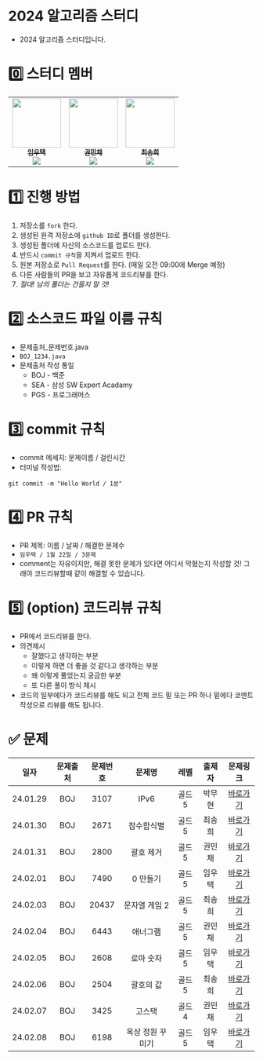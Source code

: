 # 2024 알고리즘 스터디
* 2024 알고리즘 스터디입니다.

# 0️⃣ 스터디 멤버
<table>
    <tr>
        <td align="center">
            <a href="https://github.com/Chaos0103">
                <img src="https://avatars.githubusercontent.com/Chaos0103" width="100px;" alt=""/>
                <br/>
                <sub>
                    <b>임우택</b>
                    <br/>
                    <img src="https://us-central1-progress-markdown.cloudfunctions.net/progress/100"/>
                </sub>
            </a>
            <br/>
        </td>
        <td align="center">
            <a href="https://github.com/MinchaeKwon">
                <img src="https://avatars.githubusercontent.com/MinchaeKwon" width="100px;" alt=""/>
                <br/>
                <sub>
                    <b>권민채</b>
                    <br/>
                    <img src="https://us-central1-progress-markdown.cloudfunctions.net/progress/100"/>
                </sub>
            </a>
            <br/>
        </td>
	<td align="center">
            <a href="https://github.com/songhee1">
                <img src="https://avatars.githubusercontent.com/songhee1" width="100px;" alt=""/>
                <br/>
                <sub>
                    <b>최송희</b>
                    <br/>
                    <img src="https://us-central1-progress-markdown.cloudfunctions.net/progress/100"/>
                </sub>
            </a>
            <br/>
        </td>    
    </tr>
</table>


# 1️⃣ 진행 방법
1. 저장소를 `fork` 한다.
2. 생성된 원격 저장소에 `github ID`로 폴더를 생성한다.
3. 생성된 폴더에 자신의 소스코드를 업로드 한다.
4. 반드시 `commit 규칙`을 지켜서 업로드 한다.
5. 원본 저장소로 `Pull Request`를 한다. (매일 오전 09:00에 Merge 예정)
6. 다른 사람들의 PR을 보고 자유롭게 코드리뷰를 한다.
7. *절대! 남의 폴더는 건들지 말 것!*


# 2️⃣ 소스코드 파일 이름 규칙
* 문제출처_문제번호.java
* `BOJ_1234.java`
* 문제출처 작성 통일
	* BOJ - 백준
	* SEA - 삼성 SW Expert Acadamy
	* PGS - 프로그래머스


# 3️⃣ commit 규칙
* commit 메세지: 문제이름 / 걸린시간
* 터미널 작성법:
```
git commit -m "Hello World / 1분"
```


# 4️⃣ PR 규칙
* PR 제목: 이름 / 날짜 / 해결한 문제수
* `임우택 / 1월 22일 / 3문제`
* comment는 자유이지만, 해결 못한 문제가 있다면 어디서 막혔는지 작성할 것! 그래야 코드리뷰할때 같이 해결할 수 있습니다.


# 5️⃣ (option) 코드리뷰 규칙
* PR에서 코드리뷰를 한다.
* 의견제시
	* 잘했다고 생각하는 부분
	* 이렇게 하면 더 좋을 것 같다고 생각하는 부분
	* 왜 이렇게 풀었는지 궁금한 부분
	* 또 다른 풀이 방식 제시
* 코드의 일부에다가 코드리뷰를 해도 되고 전체 코드 밑 또는 PR 하나 밑에다 코멘트 작성으로 리뷰를 해도 됩니다.

# ✅ 문제
<table>
    <thead>
    <tr style="text-align: center">
        <th>일자</th><th>문제출처</th><th>문제번호</th><th>문제명</th><th>레벨</th><th>출제자</th><th>문제링크</th>
    </tr>
    </thead>
    <tbody>
    <tr style="text-align: center">
        <td>24.01.29</td>
        <td>BOJ</td><td>3107</td><td>IPv6</td><td>골드5</td><td>박무현</td>
        <td><a href="https://www.acmicpc.net/problem/3107">바로가기</a></td>
    </tr>
    <tr style="text-align: center">
        <td>24.01.30</td>
        <td>BOJ</td><td>2671</td><td>잠수함식별</td><td>골드5</td><td>최송희</td>
        <td><a href="https://www.acmicpc.net/problem/2671">바로가기</a></td>
    </tr>
    <tr style="text-align: center">
        <td>24.01.31</td>
        <td>BOJ</td><td>2800</td><td>괄호 제거</td><td>골드5</td><td>권민채</td>
        <td><a href="https://www.acmicpc.net/problem/2800">바로가기</a></td>
    </tr>
    <tr style="text-align: center">
        <td>24.02.01</td>
        <td>BOJ</td><td>7490</td><td>0 만들기</td><td>골드5</td><td>임우택</td>
        <td><a href="https://www.acmicpc.net/problem/7490">바로가기</a></td>
    </tr>
    <tr style="text-align: center">
        <td>24.02.03</td>
        <td>BOJ</td><td>20437</td><td>문자열 게임 2</td><td>골드5</td><td>최송희</td>
        <td><a href="https://www.acmicpc.net/problem/20437">바로가기</a></td>
    </tr>
    <tr style="text-align: center">
        <td>24.02.04</td>
        <td>BOJ</td><td>6443</td><td>애너그램</td><td>골드5</td><td>권민채</td>
        <td><a href="https://www.acmicpc.net/problem/6443">바로가기</a></td>
    </tr>
    <tr style="text-align: center">
        <td>24.02.05</td>
        <td>BOJ</td><td>2608</td><td>로마 숫자</td><td>골드5</td><td>임우택</td>
        <td><a href="https://www.acmicpc.net/problem/2608">바로가기</a></td>
    </tr>
    <tr style="text-align: center">
        <td>24.02.06</td>
        <td>BOJ</td><td>2504</td><td>괄호의 값</td><td>골드5</td><td>최송희</td>
        <td><a href="https://www.acmicpc.net/problem/2504">바로가기</a></td>
    </tr>
    <tr style="text-align: center">
        <td>24.02.07</td>
        <td>BOJ</td><td>3425</td><td>고스택</td><td>골드4</td><td>권민채</td>
        <td><a href="https://www.acmicpc.net/problem/3425">바로가기</a></td>
    </tr>
    <tr style="text-align: center">
        <td>24.02.08</td>
        <td>BOJ</td><td>6198</td><td>옥상 정원 꾸미기</td><td>골드5</td><td>임우택</td>
        <td><a href="https://www.acmicpc.net/problem/6198">바로가기</a></td>
    </tr>
    </tbody>
</table>
